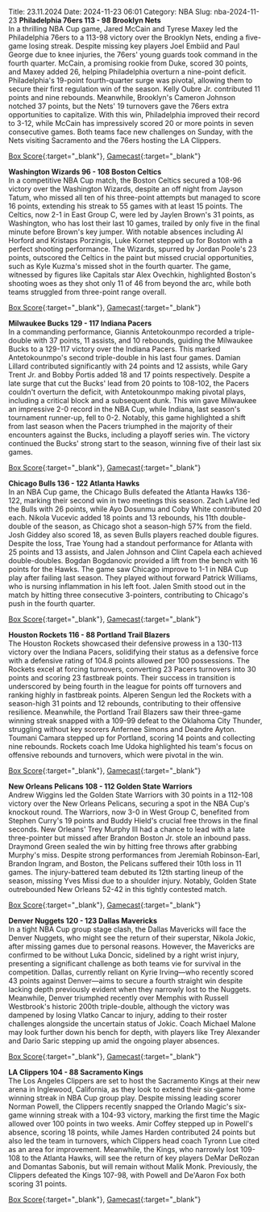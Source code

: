 Title: 23.11.2024
Date: 2024-11-23 06:01
Category: NBA 
Slug: nba-2024-11-23 
**Philadelphia 76ers 113 - 98 Brooklyn Nets**  
In a thrilling NBA Cup game, Jared McCain and Tyrese Maxey led the Philadelphia 76ers to a 113-98 victory over the Brooklyn Nets, ending a five-game losing streak. Despite missing key players Joel Embiid and Paul George due to knee injuries, the 76ers' young guards took command in the fourth quarter. McCain, a promising rookie from Duke, scored 30 points, and Maxey added 26, helping Philadelphia overturn a nine-point deficit. Philadelphia's 19-point fourth-quarter surge was pivotal, allowing them to secure their first regulation win of the season. Kelly Oubre Jr. contributed 11 points and nine rebounds. Meanwhile, Brooklyn's Cameron Johnson notched 37 points, but the Nets' 19 turnovers gave the 76ers extra opportunities to capitalize. With this win, Philadelphia improved their record to 3-12, while McCain has impressively scored 20 or more points in seven consecutive games. Both teams face new challenges on Sunday, with the Nets visiting Sacramento and the 76ers hosting the LA Clippers. 

[Box Score](/game/bkn-vs-phi-0022400027/box-score){:target="_blank"}, [Gamecast](/game/bkn-vs-phi-0022400027){:target="_blank"}<br>

**Washington Wizards 96 - 108 Boston Celtics**  
In a competitive NBA Cup match, the Boston Celtics secured a 108-96 victory over the Washington Wizards, despite an off night from Jayson Tatum, who missed all ten of his three-point attempts but managed to score 16 points, extending his streak to 55 games with at least 15 points. The Celtics, now 2-1 in East Group C, were led by Jaylen Brown's 31 points, as Washington, who has lost their last 10 games, trailed by only five in the final minute before Brown's key jumper. With notable absences including Al Horford and Kristaps Porzingis, Luke Kornet stepped up for Boston with a perfect shooting performance. The Wizards, spurred by Jordan Poole's 23 points, outscored the Celtics in the paint but missed crucial opportunities, such as Kyle Kuzma's missed shot in the fourth quarter. The game, witnessed by figures like Capitals star Alex Ovechkin, highlighted Boston's shooting woes as they shot only 11 of 46 from beyond the arc, while both teams struggled from three-point range overall. 

[Box Score](/game/bos-vs-was-0022400028/box-score){:target="_blank"}, [Gamecast](/game/bos-vs-was-0022400028){:target="_blank"}<br>

**Milwaukee Bucks 129 - 117 Indiana Pacers**  
In a commanding performance, Giannis Antetokounmpo recorded a triple-double with 37 points, 11 assists, and 10 rebounds, guiding the Milwaukee Bucks to a 129-117 victory over the Indiana Pacers. This marked Antetokounmpo's second triple-double in his last four games. Damian Lillard contributed significantly with 24 points and 12 assists, while Gary Trent Jr. and Bobby Portis added 18 and 17 points respectively. Despite a late surge that cut the Bucks' lead from 20 points to 108-102, the Pacers couldn't overturn the deficit, with Antetokounmpo making pivotal plays, including a critical block and a subsequent dunk. This win gave Milwaukee an impressive 2-0 record in the NBA Cup, while Indiana, last season's tournament runner-up, fell to 0-2. Notably, this game highlighted a shift from last season when the Pacers triumphed in the majority of their encounters against the Bucks, including a playoff series win. The victory continued the Bucks' strong start to the season, winning five of their last six games. 

[Box Score](/game/ind-vs-mil-0022400029/box-score){:target="_blank"}, [Gamecast](/game/ind-vs-mil-0022400029){:target="_blank"}<br>

**Chicago Bulls 136 - 122 Atlanta Hawks**  
In an NBA Cup game, the Chicago Bulls defeated the Atlanta Hawks 136-122, marking their second win in two meetings this season. Zach LaVine led the Bulls with 26 points, while Ayo Dosunmu and Coby White contributed 20 each. Nikola Vucevic added 18 points and 13 rebounds, his 11th double-double of the season, as Chicago shot a season-high 57% from the field. Josh Giddey also scored 18, as seven Bulls players reached double figures. Despite the loss, Trae Young had a standout performance for Atlanta with 25 points and 13 assists, and Jalen Johnson and Clint Capela each achieved double-doubles. Bogdan Bogdanovic provided a lift from the bench with 16 points for the Hawks. The game saw Chicago improve to 1-1 in NBA Cup play after failing last season. They played without forward Patrick Williams, who is nursing inflammation in his left foot. Jalen Smith stood out in the match by hitting three consecutive 3-pointers, contributing to Chicago's push in the fourth quarter. 

[Box Score](/game/atl-vs-chi-0022400030/box-score){:target="_blank"}, [Gamecast](/game/atl-vs-chi-0022400030){:target="_blank"}<br>

**Houston Rockets 116 - 88 Portland Trail Blazers**  
The Houston Rockets showcased their defensive prowess in a 130-113 victory over the Indiana Pacers, solidifying their status as a defensive force with a defensive rating of 104.8 points allowed per 100 possessions. The Rockets excel at forcing turnovers, converting 23 Pacers turnovers into 30 points and scoring 23 fastbreak points. Their success in transition is underscored by being fourth in the league for points off turnovers and ranking highly in fastbreak points. Alperen Sengun led the Rockets with a season-high 31 points and 12 rebounds, contributing to their offensive resilience. Meanwhile, the Portland Trail Blazers saw their three-game winning streak snapped with a 109-99 defeat to the Oklahoma City Thunder, struggling without key scorers Anfernee Simons and Deandre Ayton. Toumani Camara stepped up for Portland, scoring 14 points and collecting nine rebounds. Rockets coach Ime Udoka highlighted his team's focus on offensive rebounds and turnovers, which were pivotal in the win. 

[Box Score](/game/por-vs-hou-0022400031/box-score){:target="_blank"}, [Gamecast](/game/por-vs-hou-0022400031){:target="_blank"}<br>

**New Orleans Pelicans 108 - 112 Golden State Warriors**  
Andrew Wiggins led the Golden State Warriors with 30 points in a 112-108 victory over the New Orleans Pelicans, securing a spot in the NBA Cup's knockout round. The Warriors, now 3-0 in West Group C, benefited from Stephen Curry's 19 points and Buddy Hield's crucial free throws in the final seconds. New Orleans' Trey Murphy III had a chance to lead with a late three-pointer but missed after Brandon Boston Jr. stole an inbound pass. Draymond Green sealed the win by hitting free throws after grabbing Murphy's miss. Despite strong performances from Jeremiah Robinson-Earl, Brandon Ingram, and Boston, the Pelicans suffered their 10th loss in 11 games. The injury-battered team debuted its 12th starting lineup of the season, missing Yves Missi due to a shoulder injury. Notably, Golden State outrebounded New Orleans 52-42 in this tightly contested match. 

[Box Score](/game/gsw-vs-nop-0022400032/box-score){:target="_blank"}, [Gamecast](/game/gsw-vs-nop-0022400032){:target="_blank"}<br>

**Denver Nuggets 120 - 123 Dallas Mavericks**  
In a tight NBA Cup group stage clash, the Dallas Mavericks will face the Denver Nuggets, who might see the return of their superstar, Nikola Jokic, after missing games due to personal reasons. However, the Mavericks are confirmed to be without Luka Doncic, sidelined by a right wrist injury, presenting a significant challenge as both teams vie for survival in the competition. Dallas, currently reliant on Kyrie Irving—who recently scored 43 points against Denver—aims to secure a fourth straight win despite lacking depth previously evident when they narrowly lost to the Nuggets. Meanwhile, Denver triumphed recently over Memphis with Russell Westbrook's historic 200th triple-double, although the victory was dampened by losing Vlatko Cancar to injury, adding to their roster challenges alongside the uncertain status of Jokic. Coach Michael Malone may look further down his bench for depth, with players like Trey Alexander and Dario Saric stepping up amid the ongoing player absences. 

[Box Score](/game/dal-vs-den-0022400033/box-score){:target="_blank"}, [Gamecast](/game/dal-vs-den-0022400033){:target="_blank"}<br>

**LA Clippers 104 - 88 Sacramento Kings**  
The Los Angeles Clippers are set to host the Sacramento Kings at their new arena in Inglewood, California, as they look to extend their six-game home winning streak in NBA Cup group play. Despite missing leading scorer Norman Powell, the Clippers recently snapped the Orlando Magic's six-game winning streak with a 104-93 victory, marking the first time the Magic allowed over 100 points in two weeks. Amir Coffey stepped up in Powell's absence, scoring 18 points, while James Harden contributed 24 points but also led the team in turnovers, which Clippers head coach Tyronn Lue cited as an area for improvement. Meanwhile, the Kings, who narrowly lost 109-108 to the Atlanta Hawks, will see the return of key players DeMar DeRozan and Domantas Sabonis, but will remain without Malik Monk. Previously, the Clippers defeated the Kings 107-98, with Powell and De'Aaron Fox both scoring 31 points. 

[Box Score](/game/sac-vs-lac-0022400034/box-score){:target="_blank"}, [Gamecast](/game/sac-vs-lac-0022400034){:target="_blank"}<br>

